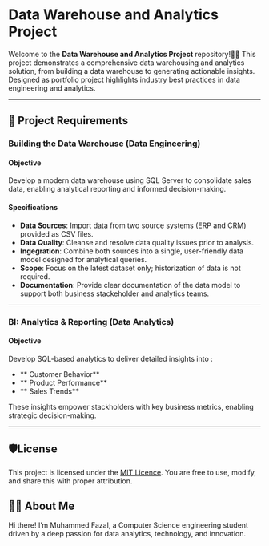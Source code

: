 # Data Warehouse and Analytics Project
Welcome to the **Data Warehouse and Analytics Project** repository!👨‍💼
This project demonstrates a comprehensive data warehousing and analytics solution, from building a data warehouse to generating actionable insights. Designed as portfolio project
highlights industry best practices in data engineering and analytics.

---
## 🚀 Project Requirements
### Building the Data Warehouse (Data Engineering)
#### Objective
Develop a modern data warehouse using SQL Server to consolidate sales data, enabling analytical reporting and informed decision-making.

#### Specifications
- **Data Sources**: Import data from two source systems (ERP and CRM) provided as CSV files.
- **Data Quality**: Cleanse and resolve data quality issues prior to analysis.
- **Ingegration**: Combine both sources into a single, user-friendly data model designed for analytical queries.
- **Scope**: Focus on the latest dataset only; historization of data is not required.
- **Documentation**: Provide clear documentation of the data model to support both business stackeholder and analytics teams.

---
### BI: Analytics & Reporting (Data Analytics)
#### Objective
Develop SQL-based analytics to deliver detailed insights into :
- ** Customer Behavior**
- ** Product Performance**
- ** Sales Trends**

These insights empower stackholders with key business metrics, enabling strategic decision-making.

---
## 🛡️License
This project is licensed under the [MIT Licence](LICENSE). You are free to use, modify, and share this with proper attribution.

## 🧑‍🎓 About Me
Hi there! I’m Muhammed Fazal, a Computer Science engineering student driven by a deep passion for data analytics, technology, and innovation.
